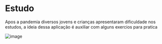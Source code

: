 # Estudo

Apos a pandemia diversos jovens e crianças apresentaram dificuldade nos estudos, a ideia dessa aplicação é auxiliar com alguns exercios para pratica

![image](https://github.com/Vitor37182/Apresenta-o/assets/161775703/e41dba3a-7028-4235-86c9-0710749076a1)


